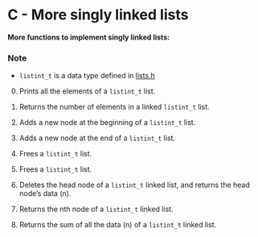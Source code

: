 # C - More singly linked lists
**More functions to implement singly linked lists:**

### Note
- `listint_t` is a data type defined in [lists.h](./lists.h)

0. Prints all the elements of a `listint_t` list.

1. Returns the number of elements in a linked `listint_t` list.

2. Adds a new node at the beginning of a `listint_t` list.

3. Adds a new node at the end of a `listint_t` list.

4. Frees a `listint_t` list.

5. Frees a `listint_t` list.

6. Deletes the head node of a `listint_t` linked list, and returns the head node’s data (n).

7. Returns the nth node of a `listint_t` linked list.

8. Returns the sum of all the data (n) of a `listint_t` linked list.
